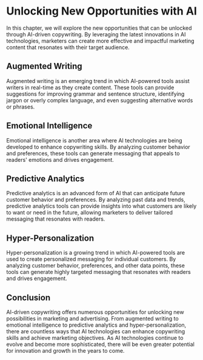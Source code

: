 Unlocking New Opportunities with AI
=========================================================================================================

In this chapter, we will explore the new opportunities that can be unlocked through AI-driven copywriting. By leveraging the latest innovations in AI technologies, marketers can create more effective and impactful marketing content that resonates with their target audience.

Augmented Writing
-----------------

Augmented writing is an emerging trend in which AI-powered tools assist writers in real-time as they create content. These tools can provide suggestions for improving grammar and sentence structure, identifying jargon or overly complex language, and even suggesting alternative words or phrases.

Emotional Intelligence
----------------------

Emotional intelligence is another area where AI technologies are being developed to enhance copywriting skills. By analyzing customer behavior and preferences, these tools can generate messaging that appeals to readers' emotions and drives engagement.

Predictive Analytics
--------------------

Predictive analytics is an advanced form of AI that can anticipate future customer behavior and preferences. By analyzing past data and trends, predictive analytics tools can provide insights into what customers are likely to want or need in the future, allowing marketers to deliver tailored messaging that resonates with readers.

Hyper-Personalization
---------------------

Hyper-personalization is a growing trend in which AI-powered tools are used to create personalized messaging for individual customers. By analyzing customer behavior, preferences, and other data points, these tools can generate highly targeted messaging that resonates with readers and drives engagement.

Conclusion
----------

AI-driven copywriting offers numerous opportunities for unlocking new possibilities in marketing and advertising. From augmented writing to emotional intelligence to predictive analytics and hyper-personalization, there are countless ways that AI technologies can enhance copywriting skills and achieve marketing objectives. As AI technologies continue to evolve and become more sophisticated, there will be even greater potential for innovation and growth in the years to come.
